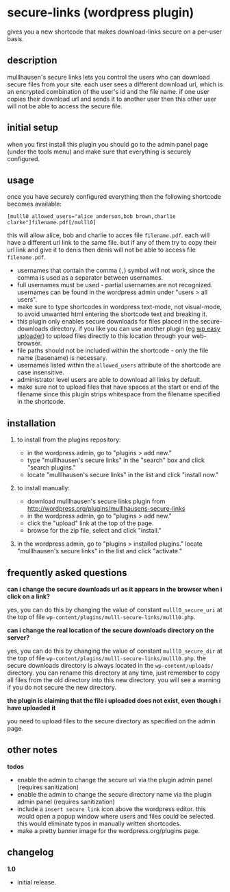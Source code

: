 secure-links (wordpress plugin)
============

gives you a new shortcode that makes download-links secure on a per-user basis.

description
------------

mulllhausen's secure links lets you control the users who can download secure files from your site. each user sees a different download url, which is an encrypted combination of the user's id and the file name. if one user copies their download url and sends it to another user then this other user will not be able to access the secure file.

initial setup
------------

when you first install this plugin you should go to the admin panel page (under the tools menu) and make sure that everything is securely configured.

usage
------------

once you have securely configured everything then the following shortcode becomes available:

    [mulll0 allowed_users="alice anderson,bob brown,charlie clarke"]filename.pdf[/mulll0]

this will allow alice, bob and charlie to acces file `filename.pdf`. each will have a different url link to the same file. but if any of them try to copy their url link and give it to denis then denis will not be able to access file `filename.pdf`.

 * usernames that contain the comma (`,`) symbol will not work, since the comma is used as a separator between usernames.
 * full usernames must be used - partial usernames are not recognized. usernames can be found in the wordpress admin under "users > all users".
 * make sure to type shortcodes in wordpress text-mode, not visual-mode, to avoid unwanted html entering the shortcode text and breaking it.
 * this plugin only enables secure downloads for files placed in the secure-downloads directory. if you like you can use another plugin (eg [wp easy uploader](https://wordpress.org/plugins/wp-easy-uploader/)) to upload files directly to this location through your web-browser.
 * file paths should not be included within the shortcode - only the file name (basename) is necessary.
 * usernames listed within the `allowed_users` attribute of the shortcode are case insensitive.
 * administrator level users are able to download all links by default.
 * make sure not to upload files that have spaces at the start or end of the filename since this plugin strips whitespace from the filename specified in the shortcode.

installation
------------

1. to install from the plugins repository:
    * in the wordpress admin, go to "plugins > add new."
    * type "mulllhausen's secure links" in the "search" box and click "search plugins."
    * locate "mulllhausen's secure links" in the list and click "install now."

2. to install manually:
    * download mulllhausen's secure links plugin from http://wordpress.org/plugins/mulllhausens-secure-links
    * in the wordpress admin, go to "plugins > add new."
    * click the "upload" link at the top of the page.
    * browse for the zip file, select and click "install."

3. in the wordpress admin, go to "plugins > installed plugins." locate "mulllhausen's secure links" in the list and click "activate."

frequently asked questions
------------

**can i change the secure downloads url as it appears in the browser when i click on a link?**

yes, you can do this by changing the value of constant `mulll0_secure_uri` at the top of file `wp-content/plugins/mulll-secure-links/mulll0.php`.

**can i change the real location of the secure downloads directory on the server?**

yes, you can do this by changing the value of constant `mulll0_secure_dir` at the top of file `wp-content/plugins/mulll-secure-links/mulll0.php`. the secure downloads directory is always located in the `wp-content/uploads/` directory. you can rename this directory at any time, just remember to copy all files from the old directory into this new directory. you will see a warning if you do not secure the new directory.

**the plugin is claiming that the file i uploaded does not exist, even though i have uploaded it**

you need to upload files to the secure directory as specified on the admin page.

other notes
------------

**todos**

* enable the admin to change the secure url via the plugin admin panel (requires sanitization)
* enable the admin to change the secure directory name via the plugin admin panel (requires sanitization)
* include a `insert secure link` icon above the wordpress editor. this would open a popup window where users and files could be selected. this would eliminate typos in manually written shortcodes.
* make a pretty banner image for the wordpress.org/plugins page.

changelog
------------

**1.0**

* initial release.
